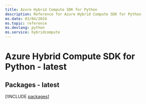 ```yaml
---
title: Azure Hybrid Compute SDK for Python
description: Reference for Azure Hybrid Compute SDK for Python
ms.date: 03/04/2024
ms.topic: reference
ms.devlang: python
ms.service: hybridcompute
---
```

# Azure Hybrid Compute SDK for Python - latest
## Packages - latest
[!INCLUDE [packages](hybrid-compute-index.md)]